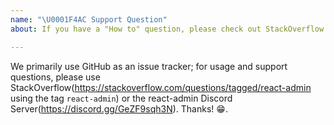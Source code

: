 ```yaml
---
name: "\U0001F4AC Support Question"
about: If you have a "How to" question, please check out StackOverflow or Discord!

---
```


We primarily use GitHub as an issue tracker; for usage and support questions, please use StackOverflow(https://stackoverflow.com/questions/tagged/react-admin using the tag `react-admin`) or the react-admin Discord Server(https://discord.gg/GeZF9sqh3N). Thanks! 😁.
